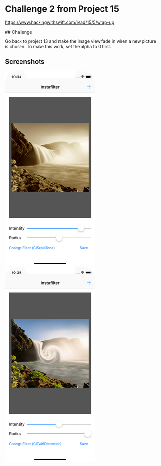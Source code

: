 # Challenge 2 from Project 15

https://www.hackingwithswift.com/read/15/5/wrap-up

## Challenge

Go back to project 13 and make the image view fade in when a new picture is chosen. To make this work, set the alpha to 0 first.

## Screenshots

![screenshot1](screenshots/screen01.png)
![screenshot2](screenshots/screen02.png)
